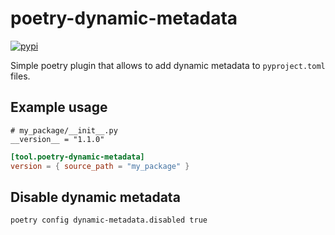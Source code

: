 # poetry-dynamic-metadata

[![pypi](https://img.shields.io/pypi/v/poetry-dynamic-metadata?style=flat-square)](https://pypi.org/project/poetry-dynamic-metadata/)

Simple poetry plugin that allows to add dynamic metadata to `pyproject.toml` files.

## Example usage

```python3
# my_package/__init__.py
__version__ = "1.1.0"
```

```toml
[tool.poetry-dynamic-metadata]
version = { source_path = "my_package" }
```

## Disable dynamic metadata
```commandline
poetry config dynamic-metadata.disabled true
```
